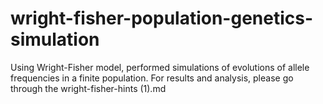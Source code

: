 # wright-fisher-population-genetics-simulation

Using Wright-Fisher model, performed simulations of evolutions of allele frequencies in a finite population. For results and analysis, please go through the wright-fisher-hints (1).md

